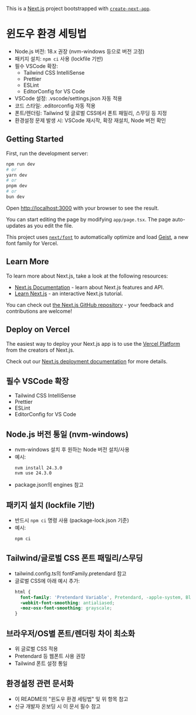 This is a [Next.js](https://nextjs.org) project bootstrapped with [`create-next-app`](https://nextjs.org/docs/app/api-reference/cli/create-next-app).

# 윈도우 환경 세팅법

- Node.js 버전: 18.x 권장 (nvm-windows 등으로 버전 고정)
- 패키지 설치: `npm ci` 사용 (lockfile 기반)
- 필수 VSCode 확장:
    - Tailwind CSS IntelliSense
    - Prettier
    - ESLint
    - EditorConfig for VS Code
- VSCode 설정: .vscode/settings.json 자동 적용
- 코드 스타일: .editorconfig 자동 적용
- 폰트/렌더링: Tailwind 및 글로벌 CSS에서 폰트 패밀리, 스무딩 등 지정
- 환경설정 문제 발생 시: VSCode 재시작, 확장 재설치, Node 버전 확인

## Getting Started

First, run the development server:

```bash
npm run dev
# or
yarn dev
# or
pnpm dev
# or
bun dev
```

Open [http://localhost:3000](http://localhost:3000) with your browser to see the result.

You can start editing the page by modifying `app/page.tsx`. The page auto-updates as you edit the file.

This project uses [`next/font`](https://nextjs.org/docs/app/building-your-application/optimizing/fonts) to automatically optimize and load [Geist](https://vercel.com/font), a new font family for Vercel.

## Learn More

To learn more about Next.js, take a look at the following resources:

- [Next.js Documentation](https://nextjs.org/docs) - learn about Next.js features and API.
- [Learn Next.js](https://nextjs.org/learn) - an interactive Next.js tutorial.

You can check out [the Next.js GitHub repository](https://github.com/vercel/next.js) - your feedback and contributions are welcome!

## Deploy on Vercel

The easiest way to deploy your Next.js app is to use the [Vercel Platform](https://vercel.com/new?utm_medium=default-template&filter=next.js&utm_source=create-next-app&utm_campaign=create-next-app-readme) from the creators of Next.js.

Check out our [Next.js deployment documentation](https://nextjs.org/docs/app/building-your-application/deploying) for more details.

## 필수 VSCode 확장
- Tailwind CSS IntelliSense
- Prettier
- ESLint
- EditorConfig for VS Code

## Node.js 버전 통일 (nvm-windows)
- nvm-windows 설치 후 원하는 Node 버전 설치/사용
- 예시:
  ```
  nvm install 24.3.0
  nvm use 24.3.0
  ```
- package.json의 engines 참고

## 패키지 설치 (lockfile 기반)
- 반드시 `npm ci` 명령 사용 (package-lock.json 기준)
- 예시:
  ```
  npm ci
  ```

## Tailwind/글로벌 CSS 폰트 패밀리/스무딩
- tailwind.config.ts의 fontFamily.pretendard 참고
- 글로벌 CSS에 아래 예시 추가:
  ```css
  html {
    font-family: 'Pretendard Variable', Pretendard, -apple-system, BlinkMacSystemFont, system-ui, Roboto, 'Helvetica Neue', 'Segoe UI', 'Apple SD Gothic Neo', 'Noto Sans KR', 'Malgun Gothic', 'Apple Color Emoji', 'Segoe UI Emoji', 'Segoe UI Symbol', sans-serif;
    -webkit-font-smoothing: antialiased;
    -moz-osx-font-smoothing: grayscale;
  }
  ```

## 브라우저/OS별 폰트/렌더링 차이 최소화
- 위 글로벌 CSS 적용
- Pretendard 등 웹폰트 사용 권장
- Tailwind 폰트 설정 통일

## 환경설정 관련 문서화
- 이 README의 "윈도우 환경 세팅법" 및 위 항목 참고
- 신규 개발자 온보딩 시 이 문서 필수 참고
